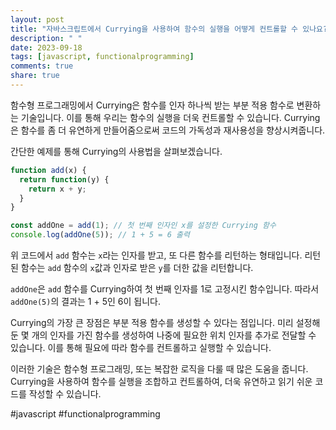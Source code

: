 ```yaml
---
layout: post
title: "자바스크립트에서 Currying을 사용하여 함수의 실행을 어떻게 컨트롤할 수 있나요?"
description: " "
date: 2023-09-18
tags: [javascript, functionalprogramming]
comments: true
share: true
---
```


함수형 프로그래밍에서 Currying은 함수를 인자 하나씩 받는 부분 적용 함수로 변환하는 기술입니다. 이를 통해 우리는 함수의 실행을 더욱 컨트롤할 수 있습니다. Currying은 함수를 좀 더 유연하게 만들어줌으로써 코드의 가독성과 재사용성을 향상시켜줍니다.

간단한 예제를 통해 Currying의 사용법을 살펴보겠습니다.

```javascript
function add(x) {
  return function(y) {
    return x + y;
  }
}

const addOne = add(1); // 첫 번째 인자인 x를 설정한 Currying 함수
console.log(addOne(5)); // 1 + 5 = 6 출력
```

위 코드에서 `add` 함수는 `x`라는 인자를 받고, 또 다른 함수를 리턴하는 형태입니다. 리턴된 함수는 `add` 함수의 `x`값과 인자로 받은 `y`를 더한 값을 리턴합니다.

`addOne`은 `add` 함수를 Currying하여 첫 번째 인자를 1로 고정시킨 함수입니다. 따라서 `addOne(5)`의 결과는 1 + 5인 6이 됩니다.

Currying의 가장 큰 장점은 부분 적용 함수를 생성할 수 있다는 점입니다. 미리 설정해둔 몇 개의 인자를 가진 함수를 생성하여 나중에 필요한 위치 인자를 추가로 전달할 수 있습니다. 이를 통해 필요에 따라 함수를 컨트롤하고 실행할 수 있습니다.

이러한 기술은 함수형 프로그래밍, 또는 복잡한 로직을 다룰 때 많은 도움을 줍니다. Currying을 사용하여 함수를 실행을 조합하고 컨트롤하여, 더욱 유연하고 읽기 쉬운 코드를 작성할 수 있습니다.

#javascript #functionalprogramming
